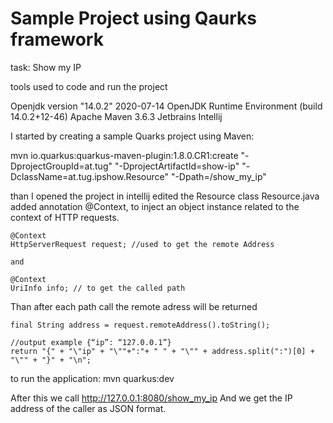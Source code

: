 # Sample Project using Qaurks framework
task: Show my IP

tools used to code and run the project

Openjdk version "14.0.2" 2020-07-14
OpenJDK Runtime Environment (build 14.0.2+12-46)
Apache Maven 3.6.3 
Jetbrains Intellij

I started by creating a sample Quarks project using Maven:

mvn io.quarkus:quarkus-maven-plugin:1.8.0.CR1:create "-DprojectGroupId=at.tug" "-DprojectArtifactId=show-ip" "-DclassName=at.tug.ipshow.Resource" "-Dpath=/show_my_ip"

than I opened the project in intellij
edited the Resource class Resource.java
added annotation @Context, to inject an 
object instance related to the context of HTTP requests.

    @Context
    HttpServerRequest request; //used to get the remote Address

    and 

    @Context
    UriInfo info; // to get the called path

   
Than after each path call the remote adress will be returned
    
    final String address = request.remoteAddress().toString();

    //output example {“ip”: “127.0.0.1”}
    return "{" + "\"ip" + "\""+":"+ " " + "\"" + address.split(":")[0] + "\"" + "}" + "\n";

to run the application:  mvn quarkus:dev

After this we call http://127.0.0.1:8080/show_my_ip
And we get the IP address of the caller as JSON format. 
